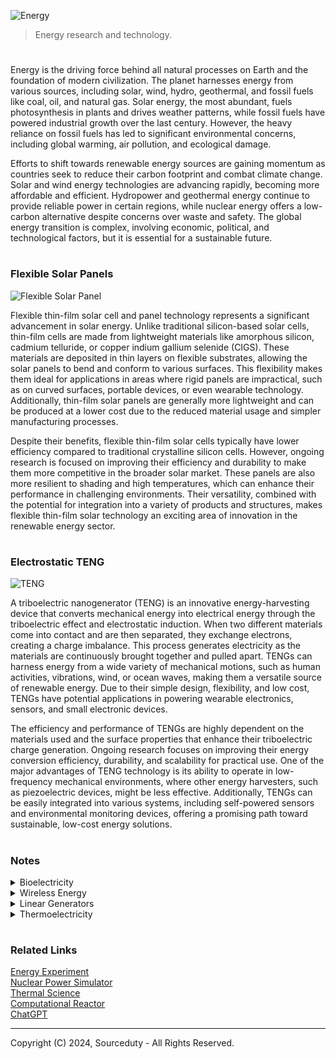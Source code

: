 ![Energy](https://github.com/user-attachments/assets/78e09f74-3485-497f-b4c3-b198d5817b49)

> Energy research and technology.

#

Energy is the driving force behind all natural processes on Earth and the foundation of modern civilization. The planet harnesses energy from various sources, including solar, wind, hydro, geothermal, and fossil fuels like coal, oil, and natural gas. Solar energy, the most abundant, fuels photosynthesis in plants and drives weather patterns, while fossil fuels have powered industrial growth over the last century. However, the heavy reliance on fossil fuels has led to significant environmental concerns, including global warming, air pollution, and ecological damage.

Efforts to shift towards renewable energy sources are gaining momentum as countries seek to reduce their carbon footprint and combat climate change. Solar and wind energy technologies are advancing rapidly, becoming more affordable and efficient. Hydropower and geothermal energy continue to provide reliable power in certain regions, while nuclear energy offers a low-carbon alternative despite concerns over waste and safety. The global energy transition is complex, involving economic, political, and technological factors, but it is essential for a sustainable future.

#
### Flexible Solar Panels

![Flexible Solar Panel](https://github.com/user-attachments/assets/c717084a-3eb4-4832-8cdb-32e022f3b121)

Flexible thin-film solar cell and panel technology represents a significant advancement in solar energy. Unlike traditional silicon-based solar cells, thin-film cells are made from lightweight materials like amorphous silicon, cadmium telluride, or copper indium gallium selenide (CIGS). These materials are deposited in thin layers on flexible substrates, allowing the solar panels to bend and conform to various surfaces. This flexibility makes them ideal for applications in areas where rigid panels are impractical, such as on curved surfaces, portable devices, or even wearable technology. Additionally, thin-film solar panels are generally more lightweight and can be produced at a lower cost due to the reduced material usage and simpler manufacturing processes.

Despite their benefits, flexible thin-film solar cells typically have lower efficiency compared to traditional crystalline silicon cells. However, ongoing research is focused on improving their efficiency and durability to make them more competitive in the broader solar market. These panels are also more resilient to shading and high temperatures, which can enhance their performance in challenging environments. Their versatility, combined with the potential for integration into a variety of products and structures, makes flexible thin-film solar technology an exciting area of innovation in the renewable energy sector.

#
### Electrostatic TENG

![TENG](https://github.com/user-attachments/assets/1c5dda27-9080-4d7e-b0ad-ef5a6c0bbdc7)

A triboelectric nanogenerator (TENG) is an innovative energy-harvesting device that converts mechanical energy into electrical energy through the triboelectric effect and electrostatic induction. When two different materials come into contact and are then separated, they exchange electrons, creating a charge imbalance. This process generates electricity as the materials are continuously brought together and pulled apart. TENGs can harness energy from a wide variety of mechanical motions, such as human activities, vibrations, wind, or ocean waves, making them a versatile source of renewable energy. Due to their simple design, flexibility, and low cost, TENGs have potential applications in powering wearable electronics, sensors, and small electronic devices.

The efficiency and performance of TENGs are highly dependent on the materials used and the surface properties that enhance their triboelectric charge generation. Ongoing research focuses on improving their energy conversion efficiency, durability, and scalability for practical use. One of the major advantages of TENG technology is its ability to operate in low-frequency mechanical environments, where other energy harvesters, such as piezoelectric devices, might be less effective. Additionally, TENGs can be easily integrated into various systems, including self-powered sensors and environmental monitoring devices, offering a promising path toward sustainable, low-cost energy solutions.

#
### Notes

<details><summary>Bioelectricity</summary>
<br>

![Bioelectric](https://github.com/sourceduty/Energy/assets/123030236/02dd9eed-628c-42a5-9812-e455f037ad31)

Bioelectrogenesis involves the biological generation of electricity by organisms like electric eels and certain bacteria, achieved through specialized organs or cellular mechanisms. Microbial Fuel Cells (MFCs) leverage electrogenic bacteria to convert chemical energy into electricity, offering eco-friendly waste treatment and renewable energy generation solutions. These cells operate by breaking down organic substrates in the anode chamber, releasing electrons that travel through an external circuit, ultimately generating electric current.

Small-scale MFCs, characterized by their portability and low power output, find diverse applications such as environmental monitoring, remote sensing, and emergency power supply. They can be integrated into wearable devices, powering sensors for various purposes. These devices are also valuable educational tools for teaching concepts related to renewable energy and microbiology. Additionally, online platforms and scientific equipment suppliers offer MFCs for sale, catering to academic, industrial, and research needs.

Commercially manufactured MFCs from companies like Cambrian Innovation, MICROrganic Technologies, and BioeM Power are tailored for specific applications such as wastewater treatment, renewable energy generation, and environmental monitoring. These systems vary in size, power output, and scalability, offering solutions for diverse requirements. Evaluating factors like intended application, power output, and compatibility is crucial when considering the purchase of a commercially manufactured MFC.

### Alternative MFCs

Microbial fuel cells have traditionally relied on the decomposition of organic matter to generate electricity. However, alternative approaches have emerged that expand the range of substrates usable in MFCs. Some MFC designs utilize inorganic substrates such as hydrogen gas, sulfide, or iron ions, which certain bacteria can oxidize, releasing electrons that are captured by electrodes to produce electricity. Additionally, synthetic electron donors like acetate or glucose have been employed in MFCs to facilitate electron transfer and electricity generation, demonstrating that organic matter is not strictly necessary for MFC operation.

Another avenue of research focuses on harnessing microbial metabolic processes that do not directly involve organic matter. For instance, certain bacteria can generate electricity through the oxidation of ammonia or the reduction of nitrate or sulfate. These processes involve electron transfer between microbial species or between microorganisms and solid electrodes, enabling electricity generation in MFCs without relying on organic substrates. Furthermore, photosynthetic MFCs combine photosynthetic microorganisms with electrochemically active bacteria, utilizing light energy to produce organic compounds through photosynthesis, which are then metabolized to release electrons for electricity generation.

These diverse approaches showcase the versatility of MFC technology in generating electricity using a variety of substrates and metabolic pathways beyond organic matter decomposition. While challenges such as efficiency and scalability persist, ongoing research in this field continues to explore novel strategies for improving MFC performance and expanding their applications in renewable energy and environmental remediation.

### Inorganic Substrates

Inorganic substrates offer a promising avenue for microbial fuel cells (MFCs), expanding their potential beyond reliance on organic matter. One notable example is the utilization of hydrogen gas (H2) as a substrate. Certain hydrogen-oxidizing bacteria, such as Geobacter sulfurreducens or Shewanella oneidensis, can oxidize hydrogen gas in the presence of an electron acceptor, releasing electrons that can be captured by an anode electrode to produce electricity. This process, known as hydrogen oxidation, represents a clean and efficient method of electricity generation in MFCs without the need for organic substrates.

Another inorganic substrate utilized in MFCs is sulfide (S2-) ions. Sulfide-oxidizing bacteria, such as Desulfobulbus propionicus, are capable of oxidizing sulfide ions to elemental sulfur or sulfate, releasing electrons in the process. These electrons can then be transferred to an anode electrode to generate electricity. Sulfide-based MFCs have shown promise for applications in wastewater treatment, where sulfide-rich streams can serve as an abundant and renewable energy source for electricity generation.

Additionally, MFCs can utilize iron ions (Fe2+ or Fe3+) as inorganic substrates for electricity generation. Certain iron-oxidizing bacteria, such as Geobacter metallireducens, are capable of oxidizing ferrous ions to ferric ions, accompanied by the release of electrons. These electrons can be harnessed by an anode electrode to produce electrical current. Iron-based MFCs have been investigated for their potential in environmental remediation, such as the treatment of acid mine drainage, where iron-rich waters can serve as a suitable substrate for electricity generation while simultaneously aiding in metal precipitation and water purification.

These examples illustrate the diversity of inorganic substrates that can be employed in MFCs, showcasing their potential for sustainable electricity generation from abundant and renewable resources beyond organic matter.

### Future MFCs

![Biofuel](https://github.com/sourceduty/Energy/assets/123030236/992bba8b-4266-4bb6-9630-0151ffe2919e)

The future of microbial fuel cells (MFCs) holds tremendous promise as researchers continue to innovate and refine this technology for a variety of applications. One key area of focus is enhancing MFC efficiency and scalability to enable broader adoption in renewable energy generation. Advances in materials science and engineering are leading to the development of novel electrode materials with improved conductivity, surface area, and biocompatibility, which can enhance electron transfer rates and overall MFC performance. Moreover, research efforts are aimed at optimizing MFC configurations, such as stackable or modular designs, to increase power output and accommodate diverse operating conditions. These advancements are paving the way for MFCs to play a more significant role in decentralized energy production, wastewater treatment, and environmental monitoring.

Furthermore, the integration of MFCs into hybrid systems and innovative applications is expanding their potential impact across various sectors. For instance, coupling MFCs with renewable energy sources like solar or wind power can create hybrid energy systems that offer continuous and reliable electricity generation. Additionally, MFCs can be integrated into bioelectrochemical systems for the simultaneous production of value-added products, such as hydrogen gas or organic acids, through microbial electrochemical synthesis. Beyond energy generation, MFC technology holds promise for applications in environmental remediation, biosensing, and bioremediation, where the ability to harness microbial metabolism for electricity production offers sustainable solutions to pressing global challenges. As research continues to push the boundaries of MFC performance and versatility, the future looks bright for this innovative technology to contribute to a more sustainable and resilient future.

<br>
</details>

<details><summary>Wireless Energy</summary>
<br>

Wireless energy has emerged as a revolutionary concept, promising to redefine how we power devices and systems. Unlike traditional wired connections, wireless energy transfer eliminates the need for physical cables, offering unprecedented convenience and flexibility. This technology has sparked immense interest across various industries, from consumer electronics to healthcare and beyond. The potential applications are vast, ranging from charging smartphones without cords to powering entire networks of sensors in smart cities.

Wireless energy transmission lies at the heart of this transformative technology. It enables the transfer of electrical energy from a power source to a recipient device without the need for physical conductors. Several methods are being explored for wireless energy transmission, including electromagnetic radiation, magnetic resonance, and ultrasound. Each approach has its advantages and limitations, such as range, efficiency, and safety considerations. Researchers continue to innovate in this field, striving to enhance efficiency and address practical challenges to enable widespread adoption.

One of the key challenges in wireless energy transmission is ensuring compatibility with different materials and environments. Unlike wired connections, which rely on direct physical contact, wireless energy transfer must contend with obstacles such as walls, furniture, and other objects. Moreover, the characteristics of materials can affect the efficiency and range of energy transmission. For example, materials with high electrical conductivity may interfere with electromagnetic fields, while dense materials can attenuate signals. Engineers are developing techniques to mitigate these challenges, including signal processing algorithms, adaptive antenna designs, and frequency optimization.

Despite these challenges, significant progress has been made in wireless energy transmission through different materials and environments. Researchers are exploring novel materials and techniques to improve efficiency and reliability. For example, metamaterials with unique electromagnetic properties show promise for enhancing wireless energy transfer across various mediums. Additionally, advances in wireless power transfer standards and protocols are paving the way for interoperability and seamless integration into existing infrastructure. As the technology continues to mature, wireless energy transmission holds the potential to revolutionize how we distribute and utilize power in the modern world.

<br>
</details>

<details><summary>Linear Generators</summary>
<br>

Permanent magnet linear generators (PMLGs) are innovative devices that convert linear motion directly into electrical energy. They utilize arrays of permanent magnets and coils of wire to generate electricity as the magnets move past the coils or vice versa. These generators offer several advantages including high efficiency, durability, compactness, and environmental friendliness. With fewer moving parts compared to traditional generators, PMLGs are more reliable, require less maintenance, and can be designed to fit into compact spaces. Additionally, they are a cleaner and more sustainable energy source since they don't rely on fossil fuels for operation.

PMLGs find applications across various fields such as renewable energy systems, wave energy converters, linear motors, and aerospace systems. Their versatility makes them suitable for a wide range of linear motion-to-electricity conversion needs. However, challenges such as cost, scalability, and optimization for specific applications persist and are areas of ongoing research and development. Despite these challenges, the potential of permanent magnet linear generators to contribute to cleaner energy production and more efficient power generation systems continues to drive innovation in the field.

<br>
</details>

<details><summary>Thermoelectricity</summary>
<br>

Thermoelectric devices utilize the Seebeck effect, a phenomenon where a temperature gradient across a junction of two different materials generates an electric voltage. This voltage can then be used to generate electric power. Thermoelectric devices are unique in that they directly convert heat energy into electrical energy without the need for moving parts, making them attractive for various applications, especially where reliability, simplicity, and maintenance-free operation are crucial. Here's an expanded overview:

1. Principle of Operation
   
   - Seebeck Effect: When a temperature gradient is applied across a junction of two dissimilar conductors or semiconductors, it creates a potential difference, resulting in the flow of electric current. This effect arises due to the difference in the electron energy levels between the two materials.
   - Peltier Effect: Conversely, when an electric current is passed through the junction, it creates a temperature gradient, resulting in one side of the junction becoming cooler while the other side becomes hotter. This effect is reversible to the Seebeck effect.

3. Materials
   
   - Thermoelectric materials must exhibit high electrical conductivity (for efficient charge carrier transport) and low thermal conductivity (to maintain a high temperature gradient).
   - Semiconductors, especially certain types of doped materials and alloys, are commonly used in thermoelectric devices due to their suitable properties.
   - Research is ongoing to discover and develop new materials with enhanced thermoelectric properties, such as higher efficiency and operating temperature range.

4. Applications
   
   - Waste Heat Recovery: One of the primary applications of thermoelectric devices is in recovering waste heat from various industrial processes, automotive exhaust systems, and electronic devices. This recovered heat can then be converted into electricity, improving overall energy efficiency.
   - Portable Power Generation: Thermoelectric generators (TEGs) are used in portable and remote power applications, such as powering sensors, small electronic devices, and wearable technology. They can utilize temperature differentials from the environment or body heat to generate electricity.
   - Space Exploration: Thermoelectric generators have been employed in space missions to provide power in environments where solar energy may be limited or impractical, such as deep space or missions to planets with long nights or dusty atmospheres.
   - Microelectronics Cooling: Thermoelectric coolers (TECs) are used for localized cooling of electronic components in applications where traditional refrigeration systems are impractical or too bulky. TECs find use in laser diodes, CPUs, and other heat-sensitive electronic devices.

5. Challenges and Limitations
   
   - Efficiency: Current thermoelectric materials have relatively low efficiency compared to other power generation technologies, limiting their widespread adoption, particularly for large-scale applications.
   - Cost: Thermoelectric materials can be expensive, and the manufacturing process can add to the overall cost of thermoelectric devices.
   - Temperature Constraints: Thermoelectric devices typically operate best with moderate temperature differentials, limiting their effectiveness in high-temperature or low-temperature environments.
   - Material Toxicity: Some thermoelectric materials contain toxic elements, raising concerns regarding environmental and health impacts, especially during manufacturing and disposal.

Research and development efforts are ongoing to address these challenges, with a focus on improving thermoelectric efficiency, expanding the temperature range of operation, and reducing manufacturing costs. Despite these challenges, thermoelectric devices hold promise for a wide range of applications, especially in niche markets and situations where other power generation methods are not feasible or practical.

<br>
</details>

#
### Related Links

[Energy Experiment](https://chat.openai.com/g/g-UIyGyVbxD-energy-experiment)
<br>
[Nuclear Power Simulator](https://chat.openai.com/g/g-QYk4U8bhT-nuclear-power-simulator)
<br>
[Thermal Science](https://chat.openai.com/g/g-JhRbCZ4k0-thermal-science)
<br>
[Computational Reactor](https://github.com/sourceduty/Computational_Reactor)
<br>
[ChatGPT](https://github.com/sourceduty/ChatGPT)

***
Copyright (C) 2024, Sourceduty - All Rights Reserved.
